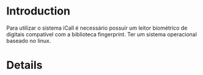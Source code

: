 # Introduction #
Para utilizar o sistema iCall é necessário possuir um leitor biométrico de digitais compatível com a biblioteca fingerprint. Ter um sistema operacional baseado no linux.


# Details #